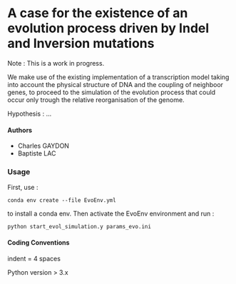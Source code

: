 

# A case for the existence of an evolution process driven by Indel and Inversion mutations

Note : This is a work in progress. 

We make use of the existing implementation of a transcription model taking into account
the physical structure of DNA and the coupling of neighboor genes, to proceed to the simulation
of the evolution process that could occur only trough the relative reorganisation of the genome.

Hypothesis : ... 

#### Authors

- Charles GAYDON
- Baptiste LAC

### Usage
First, use :

	conda env create --file EvoEnv.yml

to install a conda env.
Then activate the EvoEnv environment and run :

	python start_evol_simulation.y params_evo.ini 


#### Coding Conventions

indent = 4 spaces

Python version > 3.x